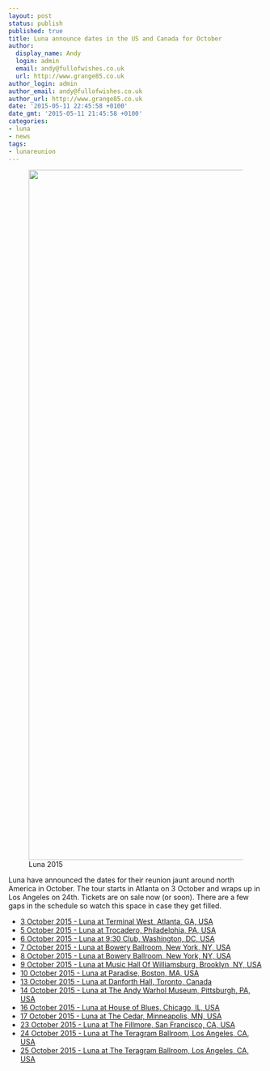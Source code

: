 ```yaml
---
layout: post
status: publish
published: true
title: Luna announce dates in the US and Canada for October
author:
  display_name: Andy
  login: admin
  email: andy@fullofwishes.co.uk
  url: http://www.grange85.co.uk
author_login: admin
author_email: andy@fullofwishes.co.uk
author_url: http://www.grange85.co.uk
date: '2015-05-11 22:45:58 +0100'
date_gmt: '2015-05-11 21:45:58 +0100'
categories:
- luna
- news
tags:
- lunareunion
---
```

<p><figure class="caption aligncenter"><img src="http://media.fullofwishes.co.uk/02-luna/pictures/luna-promo-2015-a.jpg" width="2048" height="1364" class /><figcaption class="caption-text"> Luna 2015</figcaption></figure>
Luna have announced the dates for their reunion jaunt around north America in October. The tour starts in Atlanta on 3 October and wraps up in Los Angeles on 24th. Tickets are on sale now (or soon). There are a few gaps in the schedule so watch this space in case they get filled.</p>
<ul>
<li><a href="/database/show/2015-10-03-luna-terminal-west-atlanta-ga-usa/">3 October 2015 - Luna at Terminal West, Atlanta, GA, USA</a></li>
<li><a href="/database/show/2015-10-05-luna-trocadero-philadelphia-pa-usa/">5 October 2015 - Luna at Trocadero, Philadelphia, PA, USA</a></li>
<li><a href="/database/show/2015-10-06-luna-930-club-washington-dc-usa/">6 October 2015 - Luna at 9:30 Club, Washington, DC, USA</a></li>
<li><a href="/database/show/2015-10-07-luna-bowery-ballroom-new-york-ny-usa/">7 October 2015 - Luna at Bowery Ballroom, New York, NY, USA</a></li>
<li><a href="/database/show/2015-10-08-luna-bowery-ballroom-new-york-ny-usa/">8 October 2015 - Luna at Bowery Ballroom, New York, NY, USA</a></li>
<li><a href="/database/show/2015-10-09-luna-music-hall-of-williamsburg-brooklyn-ny-usa/">9 October 2015 - Luna at Music Hall Of Williamsburg, Brooklyn, NY, USA</a></li>
<li><a href="/database/show/2015-10-10-luna-paradise-boston-ma-usa/">10 October 2015 - Luna at Paradise, Boston, MA, USA</a></li>
<li><a href="/database/show/2015-10-13-luna-danforth-hall-toronto-canada/">13 October 2015 - Luna at Danforth Hall, Toronto, Canada</a></li>
<li><a href="/database/show/2015-10-14-luna-the-andy-warhol-museum-pittsburgh-pa-usa/">14 October 2015 - Luna at The Andy Warhol Museum, Pittsburgh, PA, USA</a></li>
<li><a href="/database/show/2015-10-16-luna-house-of-blues-chicago-il-usa/">16 October 2015 - Luna at House of Blues, Chicago, IL, USA</a></li>
<li><a href="/database/show/2015-10-17-luna-the-cedar-minneapolis-mn-usa/">17 October 2015 - Luna at The Cedar, Minneapolis, MN, USA</a></li>
<li><a href="/database/show/2015-10-23-luna-the-fillmore-san-francisco-ca-usa/">23 October 2015 - Luna at The Fillmore, San Francisco, CA, USA</a></li>
<li><a href="/database/show/2015-10-24-luna-the-teragram-ballroom-los-angeles-ca-usa/">24 October 2015 - Luna at The Teragram Ballroom, Los Angeles, CA, USA</a></li>
<li><a href="/database/show/2015-10-25-luna-the-teragram-ballroom-los-angeles-ca-usa/">25 October 2015 - Luna at The Teragram Ballroom, Los Angeles, CA, USA</a></li>
</ul>
